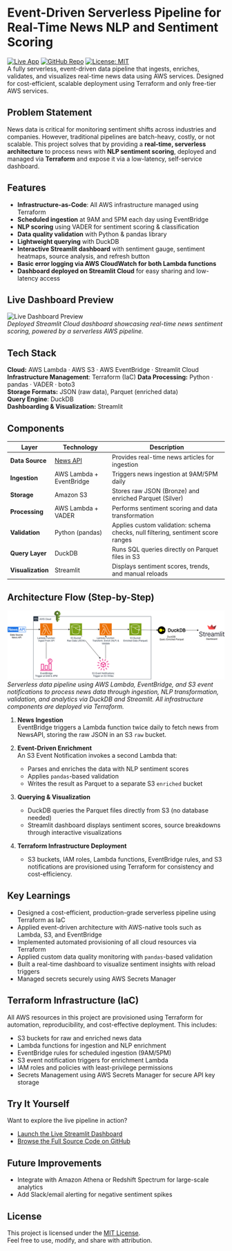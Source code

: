 # Event-Driven Serverless Pipeline for Real-Time News NLP and Sentiment Scoring
[![Live App](https://img.shields.io/badge/Live_App-Streamlit_Cloud-red?logo=streamlit&logoColor=white)](https://news-pipeline.streamlit.app)
[![GitHub Repo](https://img.shields.io/badge/GitHub-Repo-181717?logo=github)](https://github.com/nakuleshj/news-nlp-pipeline)
[![License: MIT](https://img.shields.io/badge/License-MIT-yellow.svg)](LICENSE)  
A fully serverless, event-driven data pipeline that ingests, enriches, validates, and visualizes real-time news data using AWS services. Designed for cost-efficient, scalable deployment using Terraform and only free-tier AWS services.



## Problem Statement
News data is critical for monitoring sentiment shifts across industries and companies. However, traditional pipelines are batch-heavy, costly, or not scalable. This project solves that by providing a **real-time, serverless architecture** to process news with **NLP sentiment scoring**, deployed and managed via **Terraform** and expose it via a low-latency, self-service dashboard.

## Features

- **Infrastructure-as-Code**: All AWS infrastructure managed using Terraform
- **Scheduled ingestion** at 9AM and 5PM each day using EventBridge
- **NLP scoring** using VADER for sentiment scoring & classification
- **Data quality validation** with Python & pandas library
- **Lightweight querying** with DuckDB
- **Interactive Streamlit dashboard** with sentiment gauge, sentiment heatmaps, source analysis, and refresh button
- **Basic error logging via AWS CloudWatch for both Lambda functions**  
- **Dashboard deployed on Streamlit Cloud** for easy sharing and low-latency access

## Live Dashboard Preview
![Live Dashboard Preview](./assets/dashboard-preview.gif)  
_Deployed Streamlit Cloud dashboard showcasing real-time news sentiment scoring, powered by a serverless AWS pipeline._

## Tech Stack

**Cloud:** AWS Lambda · AWS S3 · AWS EventBridge · Streamlit Cloud  
**Infrastructure Management**: Terraform (IaC)
**Data Processing:** Python · pandas · VADER · boto3  
**Storage Formats:** JSON (raw data), Parquet (enriched data)  
**Query Engine**: DuckDB  
**Dashboarding & Visualization:** Streamlit

## Components

| Layer            | Technology                 | Description |
|------------------|----------------------------|-------------|
| **Data Source**   | [News API](https://newsapi.org) | Provides real-time news articles for ingestion |
| **Ingestion**     | AWS Lambda + EventBridge   | Triggers news ingestion at 9AM/5PM daily |
| **Storage**       | Amazon S3                  | Stores raw JSON (Bronze) and enriched Parquet (Silver) |
| **Processing**    | AWS Lambda + VADER         | Performs sentiment scoring and data transformation |
| **Validation**    | Python (pandas)            | Applies custom validation: schema checks, null filtering, sentiment score ranges |
| **Query Layer**   | DuckDB                     | Runs SQL queries directly on Parquet files in S3 |
| **Visualization** | Streamlit                  | Displays sentiment scores, trends, and manual reloads |

## Architecture Flow (Step-by-Step)

![High-level Architecture](./assets/updated-news-pipeline.png)
_Serverless data pipeline using AWS Lambda, EventBridge, and S3 event notifications to process news data through ingestion, NLP transformation, validation, and analytics via DuckDB and Streamlit. All infrastructure components are deployed via Terraform._

1. **News Ingestion**  
   EventBridge triggers a Lambda function twice daily to fetch news from NewsAPI, storing the raw JSON in an S3 `raw` bucket.

2. **Event-Driven Enrichment**  
   An S3 Event Notification invokes a second Lambda that:
   - Parses and enriches the data with NLP sentiment scores
   - Applies `pandas`-based validation
   - Writes the result as Parquet to a separate S3 `enriched` bucket 

3. **Querying & Visualization**  
   - DuckDB queries the Parquet files directly from S3 (no database needed)
   - Streamlit dashboard displays sentiment scores, source breakdowns through interactive visualizations
4. **Terraform Infrastructure Deployment**
   - S3 buckets, IAM roles, Lambda functions, EventBridge rules, and S3 notifications are provisioned using Terraform for consistency and cost-efficiency.

## Key Learnings
- Designed a cost-efficient, production-grade serverless pipeline using Terraform as IaC
- Applied event-driven architecture with AWS-native tools such as Lambda, S3, and EventBridge
- Implemented automated provisioning of all cloud resources via Terraform
- Applied custom data quality monitoring with `pandas`-based validation 
- Built a real-time dashboard to visualize sentiment insights with reload triggers
- Managed secrets securely using AWS Secrets Manager

## Terraform Infrastructure (IaC)

All AWS resources in this project are provisioned using Terraform for automation, reproducibility, and cost-effective deployment. This includes:

- S3 buckets for raw and enriched news data
- Lambda functions for ingestion and NLP enrichment
- EventBridge rules for scheduled ingestion (9AM/5PM)
- S3 event notification triggers for enrichment Lambda
- IAM roles and policies with least-privilege permissions
- Secrets Management using AWS Secrets Manager for secure API key storage

## Try It Yourself
Want to explore the live pipeline in action?  
- [Launch the Live Streamlit Dashboard](https://your-streamlit-url.com)  
- [Browse the Full Source Code on GitHub](https://github.com/nakuleshj/news-nlp-pipeline)

## Future Improvements
- Integrate with Amazon Athena or Redshift Spectrum for large-scale analytics
- Add Slack/email alerting for negative sentiment spikes

## License
This project is licensed under the [MIT License](LICENSE).  
Feel free to use, modify, and share with attribution.
